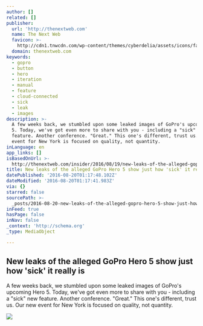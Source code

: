 ```yaml
---
author: []
related: []
publisher:
  url: 'http://thenextweb.com'
  name: The Next Web
  favicon: >-
    http://cdn1.tnwcdn.com/wp-content/themes/cyberdelia/assets/icons/favicon-16x16.png?v=1470647965
  domain: thenextweb.com
keywords:
  - gopro
  - button
  - hero
  - iteration
  - manual
  - feature
  - cloud-connected
  - sick
  - leak
  - images
description: >-
  A few weeks back, we stumbled upon some leaked images of GoPro's upcoming Hero
  5. Today, we've got even more to share with you - including a "sick" new
  feature. Another conference. "Great." This one's different, trust us. Our new
  event for New York is focused on quality, not quantity.
inLanguage: en
app_links: []
isBasedOnUrl: >-
  http://thenextweb.com/insider/2016/08/19/new-leaks-of-the-alleged-gopro-hero-5-show-just-how-sick-it-really-is/
title: New leaks of the alleged GoPro Hero 5 show just how 'sick' it really is
datePublished: '2016-08-20T01:17:48.102Z'
dateModified: '2016-08-20T01:17:41.983Z'
via: {}
starred: false
sourcePath: >-
  _posts/2016-08-20-new-leaks-of-the-alleged-gopro-hero-5-show-just-how-sick-i.md
inFeed: true
hasPage: false
inNav: false
_context: 'http://schema.org'
_type: MediaObject

---
```

<article style=""><h1>New leaks of the alleged GoPro Hero 5 show just how 'sick' it really is</h1><p>A few weeks back, we stumbled upon some leaked images of GoPro's upcoming Hero 5. Today, we've got even more to share with you - including a "sick" new feature. Another conference. "Great." This one's different, trust us. Our new event for New York is focused on quality, not quantity.</p><img src="http://cdn1.tnwcdn.com/wp-content/blogs.dir/1/files/2016/08/GoPRoHero5-1.jpg" /></article>